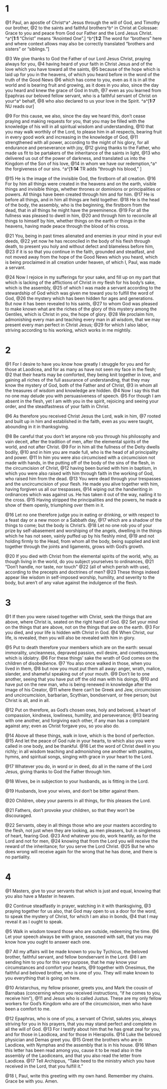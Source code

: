 # 1 
@1 Paul, an apostle of Christ^a^ Jesus through the will of God, and Timothy our brother, 
@2 to the saints and faithful brothers^b^ in Christ at Colossae: Grace to you and peace from God our Father and the Lord Jesus Christ. 
^a^[**1:1** “Christ” means “Anointed One”.] ^b^[**1:2** The word for “brothers” here and where context allows may also be correctly translated “brothers and sisters” or “siblings.”]

@3 We give thanks to God the Father of our Lord Jesus Christ, praying always for you, 
@4 having heard of your faith in Christ Jesus and of the love which you have toward all the saints, 
@5 because of the hope which is laid up for you in the heavens, of which you heard before in the word of the truth of the Good News 
@6 which has come to you, even as it is in all the world and is bearing fruit and growing, as it does in you also, since the day you heard and knew the grace of God in truth, 
@7 even as you learned from Epaphras our beloved fellow servant, who is a faithful servant of Christ on your^a^ behalf, 
@8 who also declared to us your love in the Spirit. 
^a^[**1:7** NU reads our]

@9 For this cause, we also, since the day we heard this, don’t cease praying and making requests for you, that you may be filled with the knowledge of his will in all spiritual wisdom and understanding, 
@10 that you may walk worthily of the Lord, to please him in all respects, bearing fruit in every good work and increasing in the knowledge of God, 
@11 strengthened with all power, according to the might of his glory, for all endurance and perseverance with joy, 
@12 giving thanks to the Father, who made us fit to be partakers of the inheritance of the saints in light, 
@13 who delivered us out of the power of darkness, and translated us into the Kingdom of the Son of his love, 
@14 in whom we have our redemption,^a^ the forgiveness of our sins. 
^a^[**1:14** TR adds “through his blood,” ]

@15 He is the image of the invisible God, the firstborn of all creation. 
@16 For by him all things were created in the heavens and on the earth, visible things and invisible things, whether thrones or dominions or principalities or powers. All things have been created through him and for him. 
@17 He is before all things, and in him all things are held together. 
@18 He is the head of the body, the assembly, who is the beginning, the firstborn from the dead, that in all things he might have the preeminence. 
@19 For all the fullness was pleased to dwell in him, 
@20 and through him to reconcile all things to himself by him, whether things on the earth or things in the heavens, having made peace through the blood of his cross. 

@21 You, being in past times alienated and enemies in your mind in your evil deeds, 
@22 yet now he has reconciled in the body of his flesh through death, to present you holy and without defect and blameless before him, 
@23 if it is so that you continue in the faith, grounded and steadfast, and not moved away from the hope of the Good News which you heard, which is being proclaimed in all creation under heaven, of which I, Paul, was made a servant. 

@24 Now I rejoice in my sufferings for your sake, and fill up on my part that which is lacking of the afflictions of Christ in my flesh for his body’s sake, which is the assembly, 
@25 of which I was made a servant according to the stewardship of God which was given me toward you to fulfill the word of God, 
@26 the mystery which has been hidden for ages and generations. But now it has been revealed to his saints, 
@27 to whom God was pleased to make known what are the riches of the glory of this mystery among the Gentiles, which is Christ in you, the hope of glory. 
@28 We proclaim him, admonishing every man and teaching every man in all wisdom, that we may present every man perfect in Christ Jesus; 
@29 for which I also labor, striving according to his working, which works in me mightily. 

# 2 
@1 For I desire to have you know how greatly I struggle for you and for those at Laodicea, and for as many as have not seen my face in the flesh; 
@2 that their hearts may be comforted, they being knit together in love, and gaining all riches of the full assurance of understanding, that they may know the mystery of God, both of the Father and of Christ, 
@3 in whom all the treasures of wisdom and knowledge are hidden. 
@4 Now I say this that no one may delude you with persuasiveness of speech. 
@5 For though I am absent in the flesh, yet I am with you in the spirit, rejoicing and seeing your order, and the steadfastness of your faith in Christ. 

@6 As therefore you received Christ Jesus the Lord, walk in him, 
@7 rooted and built up in him and established in the faith, even as you were taught, abounding in it in thanksgiving. 

@8 Be careful that you don’t let anyone rob you through his philosophy and vain deceit, after the tradition of men, after the elemental spirits of the world, and not after Christ. 
@9 For in him all the fullness of the Deity dwells bodily, 
@10 and in him you are made full, who is the head of all principality and power. 
@11 In him you were also circumcised with a circumcision not made with hands, in the putting off of the body of the sins of the flesh, in the circumcision of Christ, 
@12 having been buried with him in baptism, in which you were also raised with him through faith in the working of God, who raised him from the dead. 
@13 You were dead through your trespasses and the uncircumcision of your flesh. He made you alive together with him, having forgiven us all our trespasses, 
@14 wiping out the handwriting in ordinances which was against us. He has taken it out of the way, nailing it to the cross. 
@15 Having stripped the principalities and the powers, he made a show of them openly, triumphing over them in it. 

@16 Let no one therefore judge you in eating or drinking, or with respect to a feast day or a new moon or a Sabbath day, 
@17 which are a shadow of the things to come; but the body is Christ’s. 
@18 Let no one rob you of your prize by self-abasement and worshiping of the angels, dwelling in the things which he has not seen, vainly puffed up by his fleshly mind, 
@19 and not holding firmly to the Head, from whom all the body, being supplied and knit together through the joints and ligaments, grows with God’s growth. 

@20 If you died with Christ from the elemental spirits of the world, why, as though living in the world, do you subject yourselves to ordinances, 
@21 “Don’t handle, nor taste, nor touch” 
@22 (all of which perish with use), according to the precepts and doctrines of men? 
@23 These things indeed appear like wisdom in self-imposed worship, humility, and severity to the body, but aren’t of any value against the indulgence of the flesh. 

# 3 
@1 If then you were raised together with Christ, seek the things that are above, where Christ is, seated on the right hand of God. 
@2 Set your mind on the things that are above, not on the things that are on the earth. 
@3 For you died, and your life is hidden with Christ in God. 
@4 When Christ, our life, is revealed, then you will also be revealed with him in glory. 

@5 Put to death therefore your members which are on the earth: sexual immorality, uncleanness, depraved passion, evil desire, and covetousness, which is idolatry. 
@6 For these things’ sake the wrath of God comes on the children of disobedience. 
@7 You also once walked in those, when you lived in them, 
@8 but now you must put them all away: anger, wrath, malice, slander, and shameful speaking out of your mouth. 
@9 Don’t lie to one another, seeing that you have put off the old man with his doings, 
@10 and have put on the new man, who is being renewed in knowledge after the image of his Creator, 
@11 where there can’t be Greek and Jew, circumcision and uncircumcision, barbarian, Scythian, bondservant, or free person; but Christ is all, and in all. 

@12 Put on therefore, as God’s chosen ones, holy and beloved, a heart of compassion, kindness, lowliness, humility, and perseverance; 
@13 bearing with one another, and forgiving each other, if any man has a complaint against any; even as Christ forgave you, so you also do. 

@14 Above all these things, walk in love, which is the bond of perfection. 
@15 And let the peace of God rule in your hearts, to which also you were called in one body, and be thankful. 
@16 Let the word of Christ dwell in you richly; in all wisdom teaching and admonishing one another with psalms, hymns, and spiritual songs, singing with grace in your heart to the Lord. 

@17 Whatever you do, in word or in deed, do all in the name of the Lord Jesus, giving thanks to God the Father through him. 

@18 Wives, be in subjection to your husbands, as is fitting in the Lord. 

@19 Husbands, love your wives, and don’t be bitter against them. 

@20 Children, obey your parents in all things, for this pleases the Lord. 

@21 Fathers, don’t provoke your children, so that they won’t be discouraged. 

@22 Servants, obey in all things those who are your masters according to the flesh, not just when they are looking, as men pleasers, but in singleness of heart, fearing God. 
@23 And whatever you do, work heartily, as for the Lord and not for men, 
@24 knowing that from the Lord you will receive the reward of the inheritance; for you serve the Lord Christ. 
@25 But he who does wrong will receive again for the wrong that he has done, and there is no partiality. 

# 4 
@1 Masters, give to your servants that which is just and equal, knowing that you also have a Master in heaven. 

@2 Continue steadfastly in prayer, watching in it with thanksgiving, 
@3 praying together for us also, that God may open to us a door for the word, to speak the mystery of Christ, for which I am also in bonds, 
@4 that I may reveal it as I ought to speak. 

@5 Walk in wisdom toward those who are outside, redeeming the time. 
@6 Let your speech always be with grace, seasoned with salt, that you may know how you ought to answer each one. 

@7 All my affairs will be made known to you by Tychicus, the beloved brother, faithful servant, and fellow bondservant in the Lord. 
@8 I am sending him to you for this very purpose, that he may know your circumstances and comfort your hearts, 
@9 together with Onesimus, the faithful and beloved brother, who is one of you. They will make known to you everything that is going on here. 

@10 Aristarchus, my fellow prisoner, greets you, and Mark the cousin of Barnabas (concerning whom you received instructions, “if he comes to you, receive him”), 
@11 and Jesus who is called Justus. These are my only fellow workers for God’s Kingdom who are of the circumcision, men who have been a comfort to me. 

@12 Epaphras, who is one of you, a servant of Christ, salutes you, always striving for you in his prayers, that you may stand perfect and complete in all the will of God. 
@13 For I testify about him that he has great zeal for you, and for those in Laodicea, and for those in Hierapolis. 
@14 Luke the beloved physician and Demas greet you. 
@15 Greet the brothers who are in Laodicea, with Nymphas and the assembly that is in his house. 
@16 When this letter has been read among you, cause it to be read also in the assembly of the Laodiceans, and that you also read the letter from Laodicea. 
@17 Tell Archippus, “Take heed to the ministry which you have received in the Lord, that you fulfill it.” 

@18 I, Paul, write this greeting with my own hand. Remember my chains. Grace be with you. Amen. 